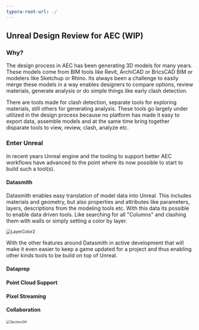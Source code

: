 ```yaml
---
typora-root-url: ./
---
```


## Unreal Design Review for AEC (WIP)

### Why?

The design process in AEC has been generating 3D models for many years.  These models come from BIM tools like Revit, ArchiCAD or BricsCAD BIM or modelers like Sketchup or Rhino.    Its always been a challenge to easily merge these models in a way enables designers to compare options, review materials, generate analysis or do simple things like early clash detection.  

There are tools made for clash detection, separate tools for exploring materials, still others for generating  analysis.   These tools go largely under utilized in the design process because no platform has made it easy to export data, assemble models and at the same time bring together disparate tools to view, review, clash, analyze etc.   

### Enter Unreal

In recent years Unreal engine and the tooling to support better AEC workflows have advanced to the point where its now possible to start to build such a tool(s). 

#### Datasmith

Datasmith enables easy translation of model data into Unreal.  This includes materials and geometry, but also properties and attributes like parameters, layers, descriptions from the modeling tools etc.  With this data its possible to enable data driven tools.  Like searching for all "Columns" and clashing them with walls or simply setting a color by layer.

<img src="/LayerColor2.gif" alt="LayerColor2" style="zoom:80%;" />



With the other features around Datasmith in active development that will make it even easier to keep a game updated for a project and thus enabling other kinds tools to be build on top of Unreal.

#### Dataprep

#### Point Cloud Support

#### Pixel Streaming

#### Collaboration





<img src="/SectionGif.gif" alt="SectionGif" style="zoom:65%;" />






